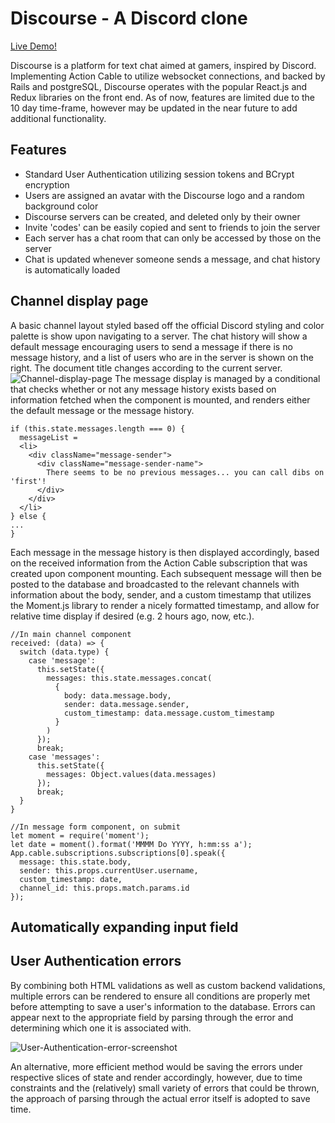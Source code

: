 # Discourse - A Discord clone
[Live Demo!](https://discord-clone.herokuapp.com/#/)

Discourse is a platform for text chat aimed at gamers, inspired by Discord. Implementing Action Cable to utilize websocket connections, and backed by Rails and postgreSQL, Discourse operates with the popular React.js and Redux libraries on the front end. As of now, features are limited due to the 10 day time-frame, however may be updated in the near future to add additional functionality.

## Features
* Standard User Authentication utilizing session tokens and BCrypt encryption
* Users are assigned an avatar with the Discourse logo and a random background color
* Discourse servers can be created, and deleted only by their owner
* Invite 'codes' can be easily copied and sent to friends to join the server
* Each server has a chat room that can only be accessed by those on the server
* Chat is updated whenever someone sends a message, and chat history is automatically loaded

## Channel display page
A basic channel layout styled based off the official Discord styling and color palette is show upon navigating to a server. The chat history will show a default message encouraging users to send a message if there is no message history, and a list of users who are in the server is shown on the right. The document title changes according to the current server.
![Channel-display-page](https://github.com/dowinterfor6/discourse/blob/master/docs/images/server-screenshot.png)
The message display is managed by a conditional that checks whether or not any message history exists based on information fetched when the component is mounted, and renders either the default message or the message history.
```
if (this.state.messages.length === 0) {
  messageList =
  <li>
    <div className="message-sender">
      <div className="message-sender-name">
        There seems to be no previous messages... you can call dibs on 'first'!
      </div>
    </div>
  </li>
} else {
...
}
```
Each message in the message history is then displayed accordingly, based on the received information from the Action Cable subscription that was created upon component mounting. Each subsequent message will then be posted to the database and broadcasted to the relevant channels with information about the body, sender, and a custom timestamp that utilizes the Moment.js library to render a nicely formatted timestamp, and allow for relative time display if desired (e.g. 2 hours ago, now, etc.).
```
//In main channel component
received: (data) => {
  switch (data.type) {
    case 'message':
      this.setState({
        messages: this.state.messages.concat(
          {
            body: data.message.body,
            sender: data.message.sender,
            custom_timestamp: data.message.custom_timestamp
          }
        )
      });
      break;
    case 'messages':
      this.setState({
        messages: Object.values(data.messages)
      });
      break;
  }
}

//In message form component, on submit
let moment = require('moment');
let date = moment().format('MMMM Do YYYY, h:mm:ss a');
App.cable.subscriptions.subscriptions[0].speak({
  message: this.state.body,
  sender: this.props.currentUser.username,
  custom_timestamp: date,
  channel_id: this.props.match.params.id
});
```

## Automatically expanding input field


## User Authentication errors
By combining both HTML validations as well as custom backend validations, multiple errors can be rendered to ensure all conditions are properly met before attempting to save a user's information to the database. Errors can appear next to the appropriate field by parsing through the error and determining which one it is associated with.

![User-Authentication-error-screenshot](https://github.com/dowinterfor6/discourse/blob/master/docs/images/user-auth-errors.png)

An alternative, more efficient method would be saving the errors under respective slices of state and render accordingly, however, due to time constraints and the (relatively) small variety of errors that could be thrown, the approach of parsing through the actual error itself is adopted to save time.
